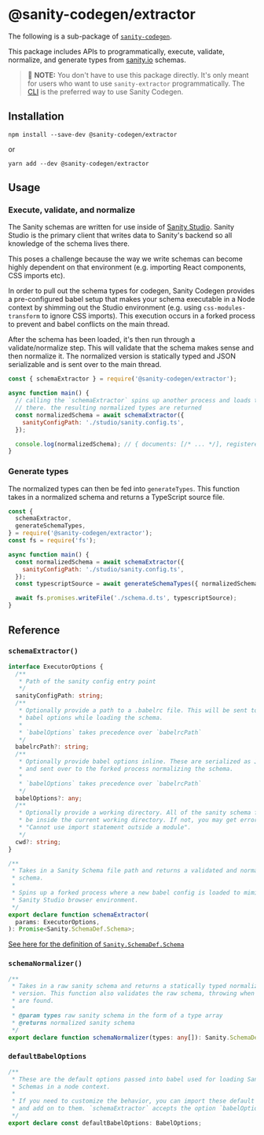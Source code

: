 # @sanity-codegen/extractor

The following is a sub-package of [`sanity-codegen`](https://github.com/ricokahler/sanity-codegen).

This package includes APIs to programmatically, execute, validate, normalize, and generate types from [sanity.io](https://sanity.io) schemas.

> 👋 **NOTE:** You don't have to use this package directly. It's only meant for users who want to use `sanity-extractor` programmatically. The [CLI](../cli) is the preferred way to use Sanity Codegen.

## Installation

```
npm install --save-dev @sanity-codegen/extractor
```

or

```
yarn add --dev @sanity-codegen/extractor
```

## Usage

### Execute, validate, and normalize

The Sanity schemas are written for use inside of [Sanity Studio](https://www.sanity.io/docs/sanity-studio). Sanity Studio is the primary client that writes data to Sanity's backend so all knowledge of the schema lives there.

This poses a challenge because the way we write schemas can become highly dependent on that environment (e.g. importing React components, CSS imports etc).

In order to pull out the schema types for codegen, Sanity Codegen provides a pre-configured babel setup that makes your schema executable in a Node context by shimming out the Studio environment (e.g. using `css-modules-transform` to ignore CSS imports). This execution occurs in a forked process to prevent and babel conflicts on the main thread.

After the schema has been loaded, it's then run through a validate/normalize step. This will validate that the schema makes sense and then normalize it. The normalized version is statically typed and JSON serializable and is sent over to the main thread.

```js
const { schemaExtractor } = require('@sanity-codegen/extractor');

async function main() {
  // calling the `schemaExtractor` spins up another process and loads the schema
  // there. the resulting normalized types are returned
  const normalizedSchema = await schemaExtractor({
    sanityConfigPath: './studio/sanity.config.ts',
  });

  console.log(normalizedSchema); // { documents: [/* ... */], registeredTypes: [/* ... */] }
}
```

### Generate types

The normalized types can then be fed into `generateTypes`. This function takes in a normalized schema and returns a TypeScript source file.

```js
const {
  schemaExtractor,
  generateSchemaTypes,
} = require('@sanity-codegen/extractor');
const fs = require('fs');

async function main() {
  const normalizedSchema = await schemaExtractor({
    sanityConfigPath: './studio/sanity.config.ts',
  });
  const typescriptSource = await generateSchemaTypes({ normalizedSchema });

  await fs.promises.writeFile('./schema.d.ts', typescriptSource);
}
```

## Reference

### `schemaExtractor()`

```ts
interface ExecutorOptions {
  /**
   * Path of the sanity config entry point
   */
  sanityConfigPath: string;
  /**
   * Optionally provide a path to a .babelrc file. This will be sent to the
   * babel options while loading the schema.
   *
   * `babelOptions` takes precedence over `babelrcPath`
   */
  babelrcPath?: string;
  /**
   * Optionally provide babel options inline. These are serialized as JSON
   * and sent over to the forked process normalizing the schema.
   *
   * `babelOptions` takes precedence over `babelrcPath`
   */
  babelOptions?: any;
  /**
   * Optionally provide a working directory. All of the sanity schema files must
   * be inside the current working directory. If not, you may get errors like
   * "Cannot use import statement outside a module".
   */
  cwd?: string;
}

/**
 * Takes in a Sanity Schema file path and returns a validated and normalized
 * schema.
 *
 * Spins up a forked process where a new babel config is loaded to mimic a
 * Sanity Studio browser environment.
 */
export declare function schemaExtractor(
  params: ExecutorOptions,
): Promise<Sanity.SchemaDef.Schema>;
```

[See here for the definition of `Sanity.SchemaDef.Schema`](./extractor.d.ts)

### `schemaNormalizer()`

```ts
/**
 * Takes in a raw sanity schema and returns a statically typed normalized
 * version. This function also validates the raw schema, throwing when errors
 * are found.
 *
 * @param types raw sanity schema in the form of a type array
 * @returns normalized sanity schema
 */
export declare function schemaNormalizer(types: any[]): Sanity.SchemaDef.Schema;
```

### `defaultBabelOptions`

```ts
/**
 * These are the default options passed into babel used for loading Sanity
 * Schemas in a node context.
 *
 * If you need to customize the behavior, you can import these default options
 * and add on to them. `schemaExtractor` accepts the option `babelOptions`
 */
export declare const defaultBabelOptions: BabelOptions;
```
